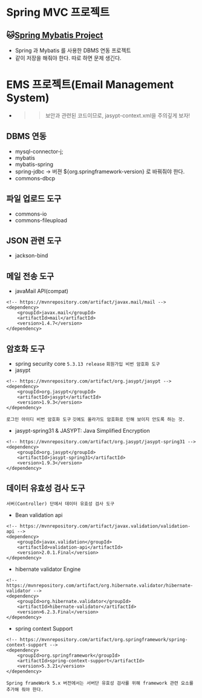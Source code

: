 # Spring MVC 프로젝트

## :cat:[Spring Mybatis Project](https://github.com/ppunikim/Springworks/tree/master/spMVC_003_SchoolV5)
* Spring 과 Mybatis 를 사용한 DBMS 연동 프로젝트
* 같이 저장을 해줘야 한다. 따로 하면 문제 생긴다.

# EMS 프로젝트(Email Management System)
* >> 보안과 관련된 코드이므로, jasypt-context.xml을 주의깊게 보자!

## DBMS 연동
* mysql-connector-j;
* mybatis
* mybatis-spring
* spring-jdbc   ->  버젼 ${org.springframework-version} 로 바꿔줘야 한다.
* commons-dbcp

## 파일 업로드 도구
* commons-io
* commons-fileupload

## JSON 관련 도구
* jackson-bind

## 메일 전송 도구
* javaMail API(compat)
```
<!-- https://mvnrepository.com/artifact/javax.mail/mail -->
<dependency>
    <groupId>javax.mail</groupId>
    <artifactId>mail</artifactId>
    <version>1.4.7</version>
</dependency>
```

## 암호화 도구
* spring security core
``` 5.3.13 release ```
``` 회원가입 비번 암호화 도구 ```
* jasypt
```
<!-- https://mvnrepository.com/artifact/org.jasypt/jasypt -->
<dependency>
    <groupId>org.jasypt</groupId>
    <artifactId>jasypt</artifactId>
    <version>1.9.3</version>
</dependency>
```
``` 로그인 아이디 비번 암호화 도구 ```
``` 깃에도 올라가도 암호화로 인해 보이지 안도록 하는 것. ```
* jasypt-spring31 & JASYPT: Java Simplified Encryption
```
<!-- https://mvnrepository.com/artifact/org.jasypt/jasypt-spring31 -->
<dependency>
    <groupId>org.jasypt</groupId>
    <artifactId>jasypt-spring31</artifactId>
    <version>1.9.3</version>
</dependency>
```

## 데이터 유효성 검사 도구
``` 
서버(Controller) 단에서 데이터 유효성 검사 도구
```
* Bean validation api
```
<!-- https://mvnrepository.com/artifact/javax.validation/validation-api -->
<dependency>
    <groupId>javax.validation</groupId>
    <artifactId>validation-api</artifactId>
    <version>2.0.1.Final</version>
</dependency>
```
* hibernate validator Engine
```
<!-- https://mvnrepository.com/artifact/org.hibernate.validator/hibernate-validator -->
<dependency>
    <groupId>org.hibernate.validator</groupId>
    <artifactId>hibernate-validator</artifactId>
    <version>6.2.3.Final</version>
</dependency>
```
* spring context Support
```
<!-- https://mvnrepository.com/artifact/org.springframework/spring-context-support -->
<dependency>
    <groupId>org.springframework</groupId>
    <artifactId>spring-context-support</artifactId>
    <version>5.3.21</version>
</dependency>
```
```
Spring frameWork 5.x 버전에서는 서버단 유효성 검사를 위해 framework 관련 요소를 추가해 줘야 한다.
```

